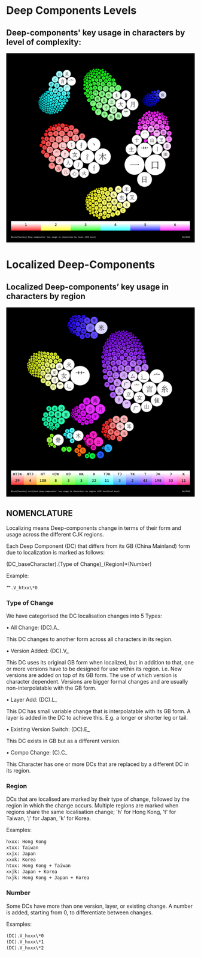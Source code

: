 # Deep Components Levels 

## Deep-components' key usage in characters by level of complexity:

![Image of Deep-components key usage in characters by level of complexity](Deep-components-key-usage-in-characters-by-level.png)

# Localized Deep-Components

## Localized Deep-components’ key usage in characters by region

![Image of Localized Deep-components key usage in characters by region](Localized-Deep-components-key-usage-in-characters-by-region.png)



## NOMENCLATURE

Localizing means Deep-components change in terms of their form and usage across the different CJK regions.

Each Deep Component (DC) that differs from its GB (China Mainland) form due to localization is marked as follows:

(DC_baseCharacter).(Type of Change)\_(Region)\*(Number)

Example:

	艹.V_htxx\*0



### Type of Change

We have categorised the DC localisation changes into 5 Types:


• All Change: (DC).A_

This DC changes to another form across all characters in its region.

• Version Added: (DC).V_

This DC uses its original GB form when localized, but in addition to that, one or more versions have to be designed for use within its region. i.e. New versions are added on top of its GB form. The use of which version is character dependent.  Versions are bigger formal changes and are usually non-interpolatable with the GB form.


• Layer Add: (DC).L_

This DC has small variable change that is interpolatable with its GB form. A layer is added in the DC to achieve this. E.g. a longer or shorter leg or tail.


• Existing Version Switch: (DC).E_

This DC exists in GB but as a different version. 


• Compo Change: (C).C_

This Character has one or more DCs that are replaced by a different DC in its region.



### Region

DCs that are localised are marked by their type of change, followed by the region in which the change occurs. Multiple regions are marked when regions share the same localisation change; 'h' for Hong Kong, 't' for Taiwan, 'j' for Japan, 'k' for Korea.

Examples:

	hxxx: Hong Kong
	xtxx: Taiwan
	xxjx: Japan
	xxxk: Korea
	htxx: Hong Kong + Taiwan
	xxjk: Japan + Korea
	hxjk: Hong Kong + Japan + Korea



### Number
Some DCs have more than one version, layer, or existing change. A number is added, starting from 0, to differentiate between changes. 

Examples:

	(DC).V_hxxx\*0
	(DC).V_hxxx\*1
	(DC).V_hxxx\*2
